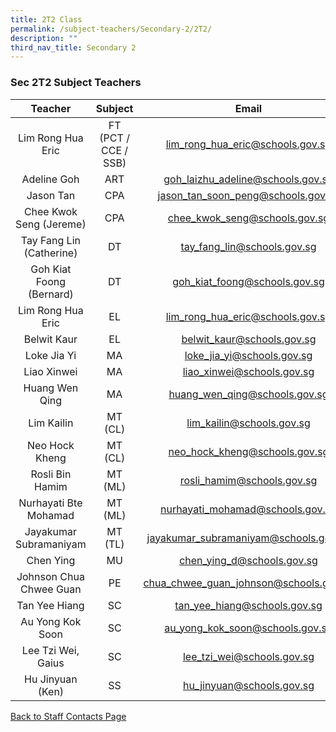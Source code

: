 ```yaml
---
title: 2T2 Class
permalink: /subject-teachers/Secondary-2/2T2/
description: ""
third_nav_title: Secondary 2
---
```

 ### Sec 2T2 Subject Teachers
 

| Teacher | Subject | Email |
|:---:|:---:|:---:|
| Lim Rong Hua Eric | FT (PCT / CCE / SSB) | lim_rong_hua_eric@schools.gov.sg |
| Adeline Goh | ART | goh_laizhu_adeline@schools.gov.sg |
| Jason Tan | CPA | jason_tan_soon_peng@schools.gov.sg |
| Chee Kwok Seng (Jereme) | CPA | chee_kwok_seng@schools.gov.sg |
| Tay Fang Lin (Catherine) | DT | tay_fang_lin@schools.gov.sg |
| Goh Kiat Foong (Bernard) | DT | goh_kiat_foong@schools.gov.sg |
| Lim Rong Hua Eric | EL | lim_rong_hua_eric@schools.gov.sg |
| Belwit Kaur | EL | belwit_kaur@schools.gov.sg |
| Loke Jia Yi | MA | loke_jia_yi@schools.gov.sg |
| Liao Xinwei | MA | liao_xinwei@schools.gov.sg |
| Huang Wen Qing | MA | huang_wen_qing@schools.gov.sg |
| Lim Kailin | MT (CL) | lim_kailin@schools.gov.sg |
| Neo Hock Kheng | MT (CL) | neo_hock_kheng@schools.gov.sg |
| Rosli Bin Hamim | MT (ML) | rosli_hamim@schools.gov.sg |
| Nurhayati Bte Mohamad | MT (ML) | nurhayati_mohamad@schools.gov.sg |
|  Jayakumar Subramaniyam | MT (TL) |  jayakumar_subramaniyam@schools.gov.sg |
| Chen Ying | MU | chen_ying_d@schools.gov.sg |
| Johnson Chua Chwee Guan | PE | chua_chwee_guan_johnson@schools.gov.sg |
| Tan Yee Hiang | SC | tan_yee_hiang@schools.gov.sg |
| Au Yong Kok Soon | SC | au_yong_kok_soon@schools.gov.sg |
| Lee Tzi Wei, Gaius | SC | lee_tzi_wei@schools.gov.sg |
| Hu Jinyuan (Ken) | SS | hu_jinyuan@schools.gov.sg |

[Back to Staff Contacts Page](https://staging.d1w3gt6qa53vq2.amplifyapp.com/about-us/school-staff-contacts/)